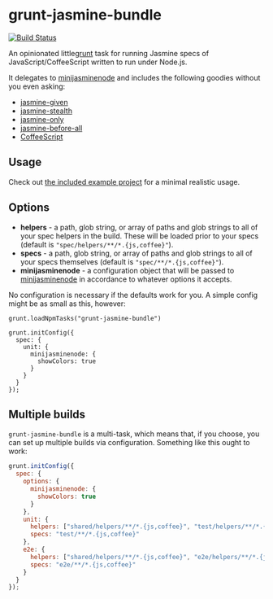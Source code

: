 # grunt-jasmine-bundle

[![Build Status](https://travis-ci.org/testdouble/grunt-jasmine-bundle.png)](https://travis-ci.org/testdouble/grunt-jasmine-bundle)

An opinionated little[grunt](http://gruntjs.com) task for running Jasmine specs of JavaScript/CoffeeScript written to run under Node.js.

It delegates to [minijasminenode](https://github.com/juliemr/minijasminenode) and includes the following goodies without you even asking:

* [jasmine-given](https://github.com/searls/jasmine-given)
* [jasmine-stealth](https://github.com/searls/jasmine-stealth)
* [jasmine-only](https://github.com/davemo/jasmine-only)
* [jasmine-before-all](https://github.com/testdouble/jasmine-before-all)
* [CoffeeScript](http://coffeescript.org)

## Usage

Check out [the included example project](https://github.com/testdouble/grunt-jasmine-bundle/tree/master/example) for a minimal realistic usage.


## Options

* **helpers** - a path, glob string, or array of paths and glob strings to all of your spec helpers in the build. These will be loaded prior to your specs (default is `"spec/helpers/**/*.{js,coffee}"`).
* **specs** - a path, glob string, or array of paths and glob strings to all of your specs themselves (default is `"spec/**/*.{js,coffee}"`).
* **minijasminenode** - a configuration object that will be passed to [minijasminenode](https://github.com/juliemr/minijasminenode#usage) in accordance to whatever options it accepts.

No configuration is necessary if the defaults work for you. A simple config might be as small as this, however:

```
grunt.loadNpmTasks("grunt-jasmine-bundle")

grunt.initConfig({
  spec: {
    unit: {
      minijasminenode: {
        showColors: true
      }
    }
  }
});
```

## Multiple builds

`grunt-jasmine-bundle` is a multi-task, which means that, if you choose, you can set up multiple builds via configuration. Something like this ought to work:

``` javascript
grunt.initConfig({
  spec: {
    options: {
      minijasminenode: {
        showColors: true
      }
    },
    unit: {
      helpers: ["shared/helpers/**/*.{js,coffee}", "test/helpers/**/*.{js,coffee}"],
      specs: "test/**/*.{js,coffee}"
    },
    e2e: {
      helpers: ["shared/helpers/**/*.{js,coffee}", "e2e/helpers/**/*.{js,coffee}"],
      specs: "e2e/**/*.{js,coffee}"
    }
  }
});
```
